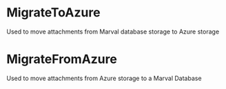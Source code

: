 # MigrateToAzure
Used to move attachments from Marval database storage to Azure storage


# MigrateFromAzure
Used to move attachments from Azure storage to a Marval Database


